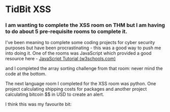 # TidBit XSS

### I am wanting to complete the XSS room on THM but I am having to do about 5 pre-requisite rooms to complete it. 

I've been meaning to complete some coding projects for cyber security purposes but have been procrastinating - this was a good way to push me into doing it. One of the rooms was JavaScript which provided a good resource here - [JavaScript Tutorial (w3schools.com)](https://www.w3schools.com/js/default.asp)

and I completed the array sorting challenge from that room:
never mind the code at the bottom.
 
The next language room I completed for the XSS room was python. 
One project calculating shipping costs for packages and another project calculating bitcoin $$ in USD to create an alert. 
 
I think this was my favourite bit:
